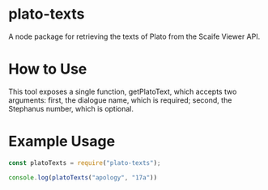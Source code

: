 # plato-texts
A node package for retrieving the texts of Plato from the Scaife Viewer API.

# How to Use
This tool exposes a single function, getPlatoText, which accepts two arguments: first, the dialogue name, which is required; second, the Stephanus number, which is optional.  

# Example Usage
```javascript
const platoTexts = require("plato-texts");

console.log(platoTexts("apology", "17a"))
```




